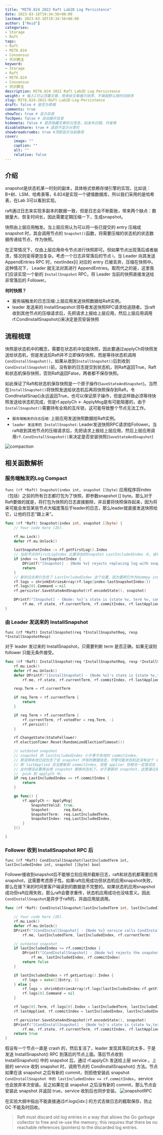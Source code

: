 ```yaml
---
title: "MIT6.824 2022 Raft Lab2D Log Persistence"
date: 2023-03-16T19:34:56+08:00
lastmod: 2023-03-16T19:34:56+08:00
author: ["Reid"]
categories: 
- Storage
- Raft
tags: 
- Raft
- MIT6.824
- Consensus
- 共识算法
keyword:
- Storage
- Raft
- MIT6.824
- Consensus
- 共识算法
description: MIT6.824 2022 Raft Lab2D Log Persistence
weight: # 输入1可以顶置文章，用来给文章展示排序，不填就默认按时间排序
slug: MIT6.824-2022-Raft-Lab2D-Log-Persistence
draft: false # 是否为草稿
comments: true
showToc: true # 显示目录
TocOpen: false # 自动展开目录
hidemeta: false # 是否隐藏文章的元信息，如发布日期、作者等
disableShare: true # 底部不显示分享栏
showbreadcrumbs: true #顶部显示当前路径
cover:
    image: ""
    caption: ""
    alt: ""
    relative: false
---
```



## 介绍 
snapshot是状态机某一时刻的副本，具体格式依赖存储引擎的实现，比如说：B+树、LSM、哈希表等，6.824是实现一个键值数据库，所以我们采用的是哈希表，在Lab 3可以看到实现。

raft通过日志来实现多副本的数据一致，但是日志会不断膨胀，带来两个缺点：数据量大、恢复时间长，因此需要定期压缩一下，生成snapshot。

快照由上层应用触发。当上层应用认为可以将一些已提交的 entry 压缩成 snapshot 时，其会调用节点的 `Snapshot()`函数，将需要压缩的状态机的状态数据传递给节点，作为快照。

在正常情况下，仅由上层应用命令节点进行快照即可。但如果节点出现落后或者崩溃，情况则变得更加复杂。考虑一个日志非常落后的节点 i，当 Leader 向其发送 AppendEntries RPC 时，nextIndex[i] 对应的 entry 已被丢弃，压缩在快照中。这种情况下， Leader 就无法对其进行 AppendEntries。取而代之的是，这里我们应该实现一个新的 `InstallSnapshot` RPC，将 Leader 当前的快照直接发送给非常落后的 Follower。

**何时快照？**
- 服务端触发的日志压缩:上层应用发送快照数据给Raft实例。
- leader 发送来的 InstallSnapshot:领导者发送快照RPC请求给追随者。当raft收到其他节点的压缩请求后，先把请求上报给上层应用，然后上层应用调用rf.CondInstallSnapshot()来决定是否安装快照

## 流程梳理
快照是状态机中的概念，需要在状态机中加载快照，因此要通过applyCh将快照发送给状态机，但是发送后Raft并不立即保存快照，而是等待状态机调用 `CondInstallSnapshot()`，如果从收到`InstallSnapshot()`后到收到`CondInstallSnapshot()`前，没有新的日志提交到状态机，则Raft返回True，Raft和状态机保存快照，否则Raft返回False，两者都不保存快照。

如此保证了Raft和状态机保存快照是一个原子操作(`SaveStateAndSnapshot`)。当然在`InstallSnapshot()`将快照发送给状态机后再将快照保存到Raft，令CondInstallSnap()永远返回True，也可以保证原子操作，但是这样做必须等待快照发送给状态机完成，但是rf.applyCh <- ApplyMsg是有可能阻塞的，由于`InstallSnapshot()`需要持有全局的互斥锁，这可能导致整个节点无法工作。


- `服务端触发的日志压缩`: 上层应用发送快照数据给Raft实例。
- `leader 发送来的 InstallSnapshot`: Leader发送快照RPC请求给Follower。当raft收到其他节点的压缩请求后，先把请求上报给上层应用，然后上层应用调用`rf.CondInstallSnapshot()`来决定是否安装快照(`SaveStateAndSnapshot`)

![compaction](https://cdn.staticaly.com/gh/Reid00/image-host@main/20230206/image.5gq1fub2rvc0.webp)

## 相关函数解析

### 服务端触发的Log Compact
`func (rf *Raft) Snapshot(index int, snapshot []byte)`
应用程序将index（包括）之前的所有日志都打包为了快照，即参数snapshot [] byte。那么对于Raft要做的就是，将打包为快照的日志直接删除，并且要将快照保存起来，因为将来可能会发现某些节点大幅度落后于leader的日志，那么leader就直接发送快照给它，让他的日志“跟上来”。
```go
func (rf *Raft) Snapshot(index int, snapshot []byte) {
	// Your code here (2D).

	rf.mu.Lock()
	defer rf.mu.Unlock()

	lastSnapshotIndex := rf.getFirstLog().Index
	// 当前节点的firstLogIndex 比要添加的Snapshot LastIncludedIndex 大，说明已经存在了Snapshot 包含了更多的log
	if index <= lastSnapshotIndex {
		DPrintf("[Snapshot] - {Node %v} rejects replacing log with snapshotIndex %v as current lastSnapshotIndex %v is larger in term %v", rf.me, index, lastSnapshotIndex, rf.currentTerm)
		return
	}
	// 新的日志索引包含了 LastIncludedIndex 这个位置，因为要把它作为dummpy index
	rf.logs = shrinkEntriesArray(rf.logs[index-lastSnapshotIndex:])
	rf.logs[0].Command = nil
	rf.persister.SaveStateAndSnapshot(rf.encodeState(), snapshot)

	DPrintf("[Snapshot] - {Node: %v}'s state is {state %v, term %v, commitIndex %v, lastApplied %v, firstLog %v, lastLogLog %v} after replacing log with snapshotIndex %v as lastSnapshotIndex %v is smaller",
		rf.me, rf.state, rf.currentTerm, rf.commitIndex, rf.lastApplied, rf.getFirstLog(), rf.getLastLog(), index, lastSnapshotIndex)
}
```

### 由 Leader 发送来的 InstallSnapshot
`func (rf *Raft) InstallSnapshot(req *InstallSnapshotReq, resp *InstallSnapshotResp)`

对于 leader 发过来的 InstallSnapshot，只需要判断 term 是否正确，如果无误则 follower 只能无条件接受。
```go
func (rf *Raft) InstallSnapshot(req *InstallSnapshotReq, resp *InstallSnapshotResp) {
	rf.mu.Lock()
	defer rf.mu.Unlock()
	defer DPrintf("[InstallSnapshot] - {Node %v}'s state is {state %v,term %v,commitIndex %v,lastApplied %v,firstLog %v,lastLog %v} before processing InstallSnapshotRequest %v and reply InstallSnapshotResponse %v",
		rf.me, rf.state, rf.currentTerm, rf.commitIndex, rf.lastApplied, rf.getFirstLog(), rf.getLastLog(), req, resp)

	resp.Term = rf.currentTerm

	if req.Term < rf.currentTerm {
		return
	}

	if req.Term > rf.currentTerm {
		rf.currentTerm, rf.votedFor = req.Term, -1
		rf.persist()
	}

	rf.ChangeState(StateFollower)
	rf.electionTimer.Reset(RandomizedElectionTimeout())

	// outdated snapshot
	// snapshot 的 lastIncludedIndex 小于等于本地的 commitIndex，
	// 那说明本地已经包含了该 snapshot 所有的数据信息，尽管可能状态机还没有这个 snapshot 新，
	// 即 lastApplied 还没更新到 commitIndex，但是 applier 协程也一定尝试在 apply 了，
	// 此时便没必要再去用 snapshot 更换状态机了。对于更新的 snapshot，这里通过异步的方式将其
	//  push 到 applyCh 中。
	if req.LastIncludedIndex <= rf.commitIndex {
		return
	}

	go func() {
		rf.applyCh <- ApplyMsg{
			SnapshotValid: true,
			Snapshot:      req.Data,
			SnapshotTerm:  req.LastIncludedTerm,
			SnapshotIndex: req.LastIncludedIndex,
		}
	}()

}
```

### Follower 收到 InstallSnapshot RPC 后
`func (rf *Raft) CondInstallSnapshot(lastIncludedTerm int, lastIncludedIndex int, snapshot []byte) bool`

Follower接收到snapshot后不能够立刻应用并截断日志，raft和状态机都需要应用snapshot，这需要考虑原子性。如果raft应用成功但状态机应用snapshot失败，那么在接下来的时间里客户端读到的数据是不完整的。如果状态机应用snapshot成功但raft应用失败，那么raft会要求重传，状态机应用成功也没啥意义。因此`CondInstallSnapshot`是异步于raft的，并由应用层调用。

```go
func (rf *Raft) CondInstallSnapshot(lastIncludedTerm int, lastIncludedIndex int, snapshot []byte) bool {

	// Your code here (2D).
	rf.mu.Lock()
	defer rf.mu.Unlock()
	DPrintf("[CondInstallSnapshot] - {Node %v} service calls CondInstallSnapshot with lastIncludedTerm %v and lastIncludedIndex %v to check whether snapshot is still valid in term %v",
		rf.me, lastIncludedTerm, lastIncludedIndex, rf.currentTerm)

	// outdated snapshot
	if lastIncludedIndex <= rf.commitIndex {
		DPrintf("[CondInstallSnapshot] - {Node %v} rejects the snapshot which lastIncludedIndex is %v because commitIndex %v is larger",
			rf.me, lastIncludedIndex, rf.commitIndex)
		return false
	}

	if lastIncludedIndex > rf.getLastLog().Index {
		rf.logs = make([]Entry, 1)
	} else {
		rf.logs = shrinkEntriesArray(rf.logs[lastIncludedIndex-rf.getFirstLog().Index:])
		rf.logs[0].Command = nil
	}

	rf.logs[0].Term, rf.logs[0].Index = lastIncludedTerm, lastIncludedIndex
	rf.lastApplied, rf.commitIndex = lastIncludedIndex, lastIncludedIndex

	rf.persister.SaveStateAndSnapshot(rf.encodeState(), snapshot)
	DPrintf("[CondInstallSnapshot] - {Node %v}'s state is {state %v,term %v,commitIndex %v,lastApplied %v,firstLog %v,lastLog %v} after accepting the snapshot which lastIncludedTerm is %v, lastIncludedIndex is %v",
		rf.me, rf.state, rf.currentTerm, rf.commitIndex, rf.lastApplied, rf.getFirstLog(), rf.getLastLog(), lastIncludedTerm, lastIncludedIndex)
	return true
}
```

假设有一个节点一直是 crash 的，然后复活了，leader 发现其落后的太多，于是发送 InstallSnapshot() RPC 到落后的节点上面。落后节点收到 InstallSnapshot() 中的 snapshot 后，通过 rf.applyCh 发送给上层 service 。上层的 service 收到 snapshot 时，调用节点的 CondInstallSnapshot() 方法。节点如果在该 snapshot 之后有新的 commit，则拒绝安装此 snapshot `CondInstallSnapshot 中的 lastIncludedIndex <= rf.commitIndex`，service 也会放弃本次安装。反之如果在该 snapshot 之后没有新的 commit，那么节点会安装此 snapshot 并返回 true，service 收到后也同步安装。
![snapshotRPC](https://cdn.staticaly.com/gh/Reid00/image-host@main/20230206/image.5xbtc7a97o40.webp)

在实验大纲中指出不能直接通过rf.logs[idx:] 的方式去做日志的截取保存，防止GC 不能及时回收。
>Raft must discard old log entries in a way that allows the Go garbage collector to free and re-use the memory; this requires that there be no reachable references (pointers) to the discarded log entries.